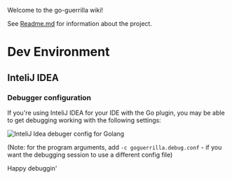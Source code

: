 Welcome to the go-guerrilla wiki!

See [Readme.md](https://github.com/flashmob/go-guerrilla) for information about the project.


# Dev Environment

## InteliJ IDEA

### Debugger configuration

If you're using InteliJ IDEA for your IDE with the Go plugin, you may be able to get debugging working with the following settings:

![InteliJ Idea debuger config for Golang](https://raw.githubusercontent.com/wiki/flashmob/go-guerrilla/go-guerrilla-debug.png)

(Note: for the program arguments, add `-c goguerrilla.debug.conf` - if you want the debugging session to use a different config file)

Happy debuggin'